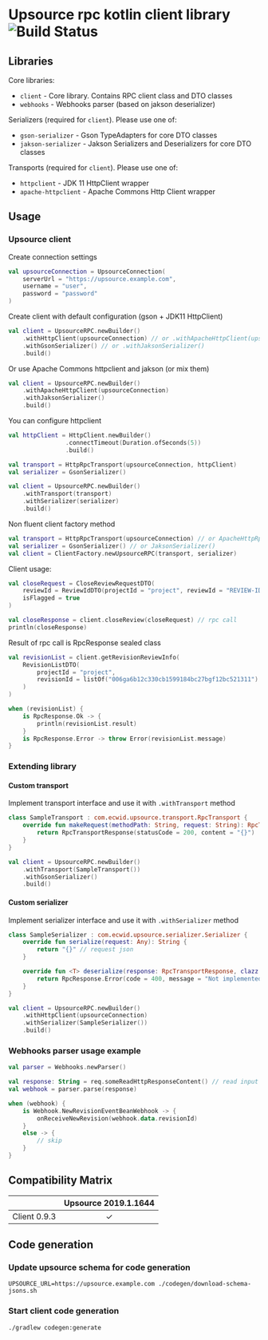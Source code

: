 # Upsource rpc kotlin client library ![Build Status](https://github.com/turchenkoalex/upsource-rpc/workflows/Gradle%20Check/badge.svg)

## Libraries

Core libraries:
* `client` - Core library. Contains RPC client class and DTO classes
* `webhooks` - Webhooks parser (based on jakson deserializer)

Serializers (required for `client`). Please use one of:
* `gson-serializer` - Gson TypeAdapters for core DTO classes
* `jakson-serializer` - Jakson Serializers and Deserializers for core DTO classes

Transports (required for `client`). Please use one of:
* `httpclient` - JDK 11 HttpClient wrapper
* `apache-httpclient` - Apache Commons Http Client wrapper


## Usage

### Upsource client

Create connection settings
```kotlin
val upsourceConnection = UpsourceConnection(
    serverUrl = "https://upsource.example.com",
    username = "user",
    password = "password"
)
```

Create client with default configuration (gson + JDK11 HttpClient)
```kotlin
val client = UpsourceRPC.newBuilder()
    .withHttpClient(upsourceConnection) // or .withApacheHttpClient(upsourceConnection)
    .withGsonSerializer() // or .withJaksonSerializer()
    .build()
```
Or use Apache Commons httpclient and jakson (or mix them)
```kotlin
val client = UpsourceRPC.newBuilder()
    .withApacheHttpClient(upsourceConnection)
    .withJaksonSerializer()
    .build()
```

You can configure httpclient
```kotlin
val httpClient = HttpClient.newBuilder()
                .connectTimeout(Duration.ofSeconds(5))
                .build()

val transport = HttpRpcTransport(upsourceConnection, httpClient)
val serializer = GsonSerializer()

val client = UpsourceRPC.newBuilder()
    .withTransport(transport)
    .withSerializer(serializer)
    .build()
```

Non fluent client factory method 
```kotlin
val transport = HttpRpcTransport(upsourceConnection) // or ApacheHttpRpcTransport(upsourceConnection)
val serializer = GsonSerializer() // or JaksonSerializer()
val client = ClientFactory.newUpsourceRPC(transport, serializer)
```

Client usage:
```kotlin
val closeRequest = CloseReviewRequestDTO(
    reviewId = ReviewIdDTO(projectId = "project", reviewId = "REVIEW-ID-101"),
    isFlagged = true
)

val closeResponse = client.closeReview(closeRequest) // rpc call
println(closeResponse)
```

Result of rpc call is RpcResponse sealed class
```kotlin
val revisionList = client.getRevisionReviewInfo(
    RevisionListDTO(
        projectId = "project",
        revisionId = listOf("006ga6b12c330cb1599184bc27bgf12bc521311")
    )
)

when (revisionList) {
    is RpcResponse.Ok -> {
        println(revisionList.result)
    }
    is RpcResponse.Error -> throw Error(revisionList.message)
}
```

### Extending library

#### Custom transport

Implement transport interface and use it with `.withTransport` method
```kotlin
class SampleTransport : com.ecwid.upsource.transport.RpcTransport {
	override fun makeRequest(methodPath: String, request: String): RpcTransportResponse {
		return RpcTransportResponse(statusCode = 200, content = "{}")
	}
}

val client = UpsourceRPC.newBuilder()
    .withTransport(SampleTransport())
    .withGsonSerializer()
    .build()
```

#### Custom serializer

Implement serializer interface and use it with `.withSerializer` method
```kotlin
class SampleSerializer : com.ecwid.upsource.serializer.Serializer {
	override fun serialize(request: Any): String {
		return "{}" // request json
	}

	override fun <T> deserialize(response: RpcTransportResponse, clazz: Class<T>): RpcResponse<T> {
		return RpcResponse.Error(code = 400, message = "Not implemented")
	}
}

val client = UpsourceRPC.newBuilder()
    .withHttpClient(upsourceConnection)
    .withSerializer(SampleSerializer())
    .build()
```

### Webhooks parser usage example

```kotlin
val parser = Webhooks.newParser()

val response: String = req.someReadHttpResponseContent() // read input from http
val webhook = parser.parse(response)

when (webhook) {
    is Webhook.NewRevisionEventBeanWebhook -> {
        onReceiveNewRevision(webhook.data.revisionId)
    }
    else -> {
        // skip
    }
}
```


## Compatibility Matrix

|              | Upsource 2019.1.1644 |
|--------------|:--------------------:|
| Client 0.9.3 |           ✓          |


## Code generation

### Update upsource schema for code generation
```shell script
UPSOURCE_URL=https://upsource.example.com ./codegen/download-schema-jsons.sh
```

### Start client code generation
```shell script
./gradlew codegen:generate
```

